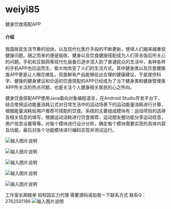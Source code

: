 # weiyi85
健身饮食搭配APP

#### 介绍
我国居民生活节奏的加快，以及现代化医疗手段的不断更新，使得人们越来越重视健康问题。随之而来的便是锻炼、健身以及饮食健康搭配成为人们茶余饭后所关心的问题。手机和互联网等现代化装备已逐步深入到了普通民众的生活中，各种各样的手机APP也应运而生，极大地改变了人们的生活方式。其中健身类以及饮食健康类APP更是让人眼花缭乱，但是鲜有产品能够给出合理的健康建议。于是提供科学、健康的健身建议和合适的饮食搭配的APP已经成为了当下健身类和健康管理类APP所关注的热点问题，也是关注个人健康相关居民的心之所向。

健身饮食搭配APP使用Java面向对象编程语言，在Android Studio开发平台下，结合使用运动能量消耗公式对日常生活中的运动场景下的运动能量消耗进行计算，根据能量消耗给用户推荐可搭配的饮食。系统的主要组成模块有：运动项目的选择及相关信息的填写，根据运动消耗进行饮食推荐，运动朋友圈功能分享运动信息，用户信息设置等等。对每个模块进行设计分析，确定每个模块需要实现的具体内容及功能，最后对各个功能模块进行编码实现并测试运行。

![输入图片说明](https://images.gitee.com/uploads/images/2020/1203/153733_567529d1_4865385.png "屏幕截图.png")

![输入图片说明](https://images.gitee.com/uploads/images/2020/1203/153742_7f1d899e_4865385.png "屏幕截图.png")

![输入图片说明](https://images.gitee.com/uploads/images/2020/1203/153749_78b3dbc1_4865385.png "屏幕截图.png")

![输入图片说明](https://images.gitee.com/uploads/images/2020/1203/153759_6a3aa766_4865385.png "屏幕截图.png")

![输入图片说明](https://images.gitee.com/uploads/images/2020/1203/153805_a3b78f45_4865385.png "屏幕截图.png")

工作室长期接单 招校园实力代理
需要源码请加我一下联系方式
联系Q：2762501186
![输入图片说明](https://images.gitee.com/uploads/images/2020/1119/003728_cd598bb9_4865385.jpeg "微信.jpg")
